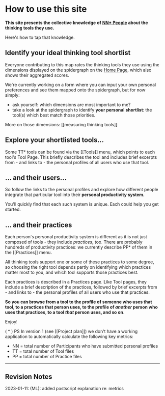 # How to use this site

**This site presents the collective knowledge of [NN* People]([[People]]) about the thinking tools they use.** 

Here's how to tap that knowledge.

## Identify your ideal thinking tool shortlist
Everyone contributing to this map rates the thinking tools they use using the dimensions displayed on the spidergraph on the [Home Page]([[README]]), which also shows their aggregated scores. 

We're currently working on a form where you can input your own personal preferences and see them mapped onto the spidergraph, but for now simply:

* ask yourself: which dimensions are most important to me?
* take a look at the spidergraph to identify **your personal shortlist**: the tool(s) which best match those priorities.

More on those dimensions: [[measuring thinking tools]]

## Explore your shortlisted tools... 
Some TT* tools can be found via the [[Tools]] menu, which points to each tool's Tool Page.  This briefly describes the tool and includes brief excerpts from - and links to - the personal profiles of all users who use that tool.

## ... and their users...
So follow the links to the personal profiles and explore how different people integrate that particular tool into their **personal productivity system**. 

You'll quickly find that each such system is unique. Each could help you get started.

## ... and their practices
Each person's personal productivity system is different as it is not just composed of tools - they include *practices*, too. There are probably hundreds of productivity practices: we currently describe PP* of them in the [[Practices]] menu. 

All thinking tools support one or some of these practices to some degree, so choosing the right tool depends partly on identifying which practices matter most to you, and which tool supports those practices best.

Each practices is described in a Practices page. Like Tool pages, they include a brief description of the practices, followed by brief excerpts from - and links to - the personal profiles of all users who use that practices.

**So you can browse from a tool to the profile of someone who uses that tool, to a practices that person uses, to the profile of *another* person who uses that practices, to a tool *that* person uses, and so on.**

Enjoy!

( * ) PS In version 1 (see [[Project plan]]) we don't have a working application to automatically calculate the following key metrics:

* NN = total number of Participants who have submitted personal profiles
* TT = total number of Tool files
* PP = total number of Practice files

---

## Revision Notes

2023-01-11: (ML): added postscript explanation re: metrics
